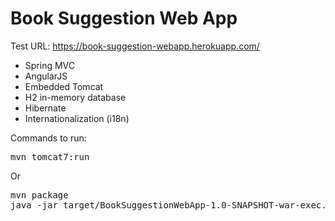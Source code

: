# Book Suggestion Web App

Test URL: https://book-suggestion-webapp.herokuapp.com/

  * Spring MVC
  * AngularJS
  * Embedded Tomcat
  * H2 in-memory database
  * Hibernate
  * Internationalization (i18n)

Commands to run: <pre>mvn tomcat7:run</pre>

Or

<pre>
mvn package
java -jar target/BookSuggestionWebApp-1.0-SNAPSHOT-war-exec.jar
</pre>
